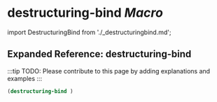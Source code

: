 # **destructuring-bind** *Macro*

import DestructuringBind from './_destructuringbind.md';

<DestructuringBind />

## Expanded Reference: destructuring-bind

:::tip
TODO: Please contribute to this page by adding explanations and examples
:::

```lisp
(destructuring-bind )
```
